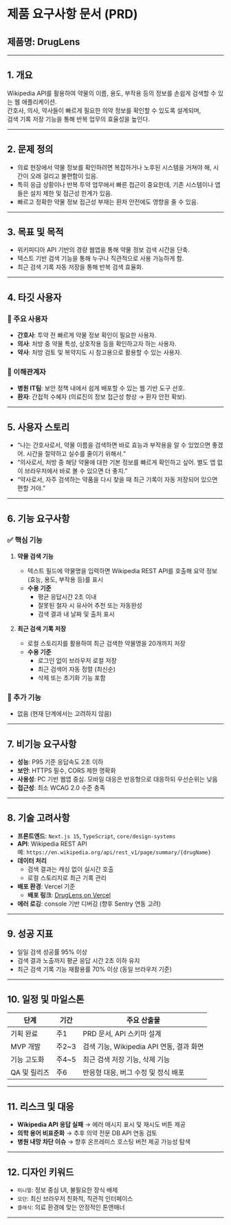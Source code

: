 # 제품 요구사항 문서 (PRD)

## 제품명: DrugLens

---

## 1. 개요

Wikipedia API를 활용하여 약물의 이름, 용도, 부작용 등의 정보를 손쉽게 검색할 수 있는 웹 애플리케이션.  
간호사, 의사, 약사들이 빠르게 필요한 의약 정보를 확인할 수 있도록 설계되며,  
검색 기록 저장 기능을 통해 반복 업무의 효율성을 높인다.

---

## 2. 문제 정의

- 의료 현장에서 약물 정보를 확인하려면 복잡하거나 노후된 시스템을 거쳐야 해, 시간이 오래 걸리고 불편함이 있음.
- 특히 응급 상황이나 반복 투약 업무에서 빠른 접근이 중요한데, 기존 시스템이나 앱들은 설치 제한 및 접근성 한계가 있음.
- 빠르고 정확한 약물 정보 접근성 부재는 환자 안전에도 영향을 줄 수 있음.

---

## 3. 목표 및 목적

- 위키피디아 API 기반의 경량 웹앱을 통해 약물 정보 검색 시간을 단축.
- 텍스트 기반 검색 기능을 통해 누구나 직관적으로 사용 가능하게 함.
- 최근 검색 기록 자동 저장을 통해 반복 검색 효율화.

---

## 4. 타깃 사용자

### 🎯 주요 사용자

- **간호사**: 투약 전 빠르게 약물 정보 확인이 필요한 사용자.
- **의사**: 처방 중 약물 특성, 상호작용 등을 확인하고자 하는 사용자.
- **약사**: 처방 검토 및 복약지도 시 참고용으로 활용할 수 있는 사용자.

### 🔗 이해관계자

- **병원 IT팀**: 보안 정책 내에서 쉽게 배포할 수 있는 웹 기반 도구 선호.
- **환자**: 간접적 수혜자 (의료진의 정보 접근성 향상 → 환자 안전 확보).

---

## 5. 사용자 스토리

- “나는 간호사로서, 약물 이름을 검색하면 바로 효능과 부작용을 알 수 있었으면 좋겠어. 시간을 절약하고 실수를 줄이기 위해서.”
- “의사로서, 처방 중 해당 약물에 대한 기본 정보를 빠르게 확인하고 싶어. 별도 앱 없이 브라우저에서 바로 볼 수 있으면 더 좋지.”
- “약사로서, 자주 검색하는 약품을 다시 찾을 때 최근 기록이 자동 저장되어 있으면 편할 거야.”

---

## 6. 기능 요구사항

### ✅ 핵심 기능

1. **약물 검색 기능**

   - 텍스트 필드에 약물명을 입력하면 Wikipedia REST API를 호출해 요약 정보(효능, 용도, 부작용 등)를 표시
   - **수용 기준**
     - 평균 응답시간 2초 이내
     - 잘못된 철자 시 유사어 추천 또는 자동완성
     - 검색 결과 내 날짜 및 출처 표시

2. **최근 검색 기록 저장**
   - 로컬 스토리지를 활용하여 최근 검색한 약물명을 20개까지 저장
   - **수용 기준**
     - 로그인 없이 브라우저 로컬 저장
     - 최근 검색어 자동 정렬 (최신순)
     - 삭제 또는 초기화 기능 포함

### 🔄 추가 기능

- 없음 (현재 단계에서는 고려하지 않음)

---

## 7. 비기능 요구사항

- **성능**: P95 기준 응답속도 2초 이하
- **보안**: HTTPS 필수, CORS 제한 명확화
- **사용성**: PC 기반 웹앱 중심. 모바일 대응은 반응형으로 대응하되 우선순위는 낮음
- **접근성**: 최소 WCAG 2.0 수준 충족

---

## 8. 기술 고려사항

- **프론트엔드**: `Next.js 15`, `TypeScript`, `core/design-systems`
- **API**: Wikipedia REST API  
  예: `https://en.wikipedia.org/api/rest_v1/page/summary/{drugName}`
- **데이터 처리**
  - 검색 결과는 캐싱 없이 실시간 호출
  - 로컬 스토리지로 최근 기록 관리
- **배포 환경**: Vercel 기준
  - **배포 링크**: [DrugLens on Vercel](https://druglens.vercel.app/ko/drug)
- **에러 로깅**: console 기반 디버깅 (향후 Sentry 연동 고려)

---

## 9. 성공 지표

- 일일 검색 성공률 95% 이상
- 검색 결과 노출까지 평균 응답 시간 2초 이하 유지
- 최근 검색 기록 기능 재활용률 70% 이상 (동일 브라우저 기준)

---

## 10. 일정 및 마일스톤

| 단계         | 기간  | 주요 산출물                              |
| ------------ | ----- | ---------------------------------------- |
| 기획 완료    | 주1   | PRD 문서, API 스키마 설계                |
| MVP 개발     | 주2~3 | 검색 기능, Wikipedia API 연동, 결과 화면 |
| 기능 고도화  | 주4~5 | 최근 검색 저장 기능, 삭제 기능           |
| QA 및 릴리즈 | 주6   | 반응형 대응, 버그 수정 및 정식 배포      |

---

## 11. 리스크 및 대응

- **Wikipedia API 응답 실패** → 에러 메시지 표시 및 재시도 버튼 제공
- **의학 용어 비표준화** → 추후 의약 전문 DB API 연동 검토
- **병원 내망 차단 이슈** → 향후 온프레미스 호스팅 버전 제공 가능성 탐색

---

## 12. 디자인 키워드

- `미니멀`: 정보 중심 UI, 불필요한 장식 배제
- `모던`: 최신 브라우저 친화적, 직관적 인터페이스
- `클래식`: 의료 환경에 맞는 안정적인 톤앤매너

---
